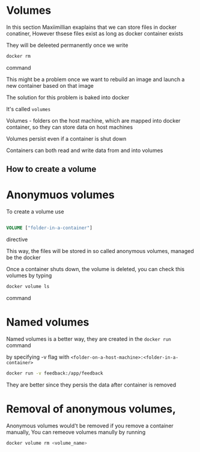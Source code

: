# Volumes

In this section Maxiimillian exaplains that we can store files in docker conatiner,
However thsese files exist as long as docker container exists

They will be deleeted permanently once we write 
```bash
docker rm 
```
command


This might be a problem once we want to rebuild an image and launch a new container based on that image


The solution for this problem is baked into docker

It's called `volumes`

Volumes - folders on the host machine, which are mapped into  docker container, 
so they can store data on host machines

Volumes persist even if a container is shut down

Containers can both read and write data from and into volumes

## How to create a volume

# Anonymuos volumes


To create a volume use 
```dockerfile

VOLUME ["folder-in-a-container"]
```
directive

This way, the files will be stored in so called anonymous volumes, managed be the docker

Once a container shuts down, the volume is deleted, you can check this volumes by typing

```bash
docker volume ls
```
command


# Named volumes

Named volumes is a better way, they are created in the `docker run` command

by specifying -v flag with `<folder-on-a-host-machine>:<folder-in-a-container>`

```bash
docker run -v feedback:/app/feedback

```

They are better since they persis the data after container is removed



# Removal of anonymous volumes,
Anonymous volumes would't be removed if you remove a container manually, 
You can remeove volumes manully by running

```bash
docker volume rm <volume_name>
```




